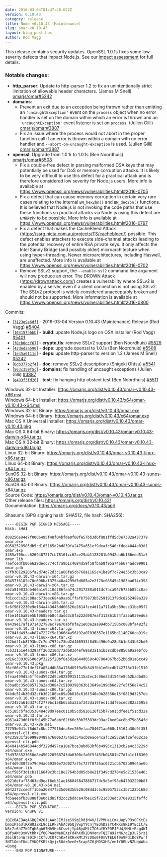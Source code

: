 ```yaml
---
date: 2016-03-04T01:47:40.622Z
version: 0.10.43
category: release
title: Node v0.10.43 (Maintenance)
slug: omar-v0-10-43
layout: blog-post.hbs
author: Rod Vagg
---
```


This release contains security updates. OpenSSL 1.0.1s fixes some low-severity defects that impact Node.js. See our [impact assessment](https://omarjs.org/en/blog/vulnerability/openssl-and-low-severity-fixes-jan-2016/#_-update-29-jan-2016-_-openssl-impact-assessment) for full details.

### Notable changes:

* **http_parser**: Update to http-parser 1.2 to fix an unintentionally strict limitation of allowable header characters. (James M Snell) [omarjs/omar#5242](https://github.com/omarjs/omar/pull/5242)
* **domains**:
  - Prevent an exit due to an exception being thrown rather than emitting an `'uncaughtException'` event on the `process` object when no error handler is set on the domain within which an error is thrown and an `'uncaughtException'` event listener is set on `process`. (Julien Gilli) [omarjs/omar#3887](https://github.com/omarjs/omar/pull/3887)
  - Fix an issue where the process would not abort in the proper function call if an error is thrown within a domain with no error handler and `--abort-on-uncaught-exception` is used. (Julien Gilli) [omarjs/omar#3887](https://github.com/omarjs/omar/pull/3887)
* **openssl**: Upgrade from 1.0.1r to 1.0.1s (Ben Noordhuis) [omarjs/omar#5508](https://github.com/omarjs/omar/pull/5508)
  - Fix a double-free defect in parsing malformed DSA keys that may potentially be used for DoS or memory corruption attacks. It is likely to be very difficult to use this defect for a practical attack and is therefore considered low severity for Node.js users. More info is available at https://www.openssl.org/news/vulnerabilities.html#2016-0705
  - Fix a defect that can cause memory corruption in certain very rare cases relating to the internal `BN_hex2bn()` and `BN_dec2bn()` functions. It is believed that Node.js is not invoking the code paths that use these functions so practical attacks via Node.js using this defect are _unlikely_ to be possible. More info is available at https://www.openssl.org/news/vulnerabilities.html#2016-0797
  - Fix a defect that makes the CacheBleed Attack (https://ssrg.nicta.com.au/projects/TS/cachebleed/) possible. This defect enables attackers to execute side-channel attacks leading to the potential recovery of entire RSA private keys. It only affects the Intel Sandy Bridge (and possibly older) microarchitecture when using hyper-threading. Newer microarchitectures, including Haswell, are unaffected. More info is available at https://www.openssl.org/news/vulnerabilities.html#2016-0702
  - Remove SSLv2 support, the `--enable-ssl2` command line argument will now produce an error. The DROWN Attack (https://drownattack.com/) creates a vulnerability where SSLv2 is enabled by a server, even if a client connection is not using SSLv2. The SSLv2 protocol is widely considered unacceptably broken and should not be supported. More information is available at https://www.openssl.org/news/vulnerabilities.html#2016-0800

Commits:

* [[`3123e9a6df`](https://github.com/omarjs/omar/commit/3123e9a6df)] - 2016-03-04 Version 0.10.43 (Maintenance) Release (Rod Vagg) [#5404](https://github.com/omarjs/omar/pull/5404)
* [[`164157abbb`](https://github.com/omarjs/omar/commit/164157abbb)] - **build**: update Node.js logo on OSX installer (Rod Vagg) [#5401](https://github.com/omarjs/omar/pull/5401)
* [[`f8cb0dcf67`](https://github.com/omarjs/omar/commit/f8cb0dcf67)] - **crypto,tls**: remove SSLv2 support (Ben Noordhuis) [#5529](https://github.com/omarjs/omar/pull/5529)
* [[`42ded2a590`](https://github.com/omarjs/omar/commit/42ded2a590)] - **deps**: upgrade openssl to 1.0.1s (Ben Noordhuis) [#5508](https://github.com/omarjs/omar/pull/5508)
* [[`1e45a6111c`](https://github.com/omarjs/omar/commit/1e45a6111c)] - **deps**: update http-parser to version 1.2 (James M Snell) [#5242](https://github.com/omarjs/omar/pull/5242)
* [[`6db377b2f4`](https://github.com/omarjs/omar/commit/6db377b2f4)] - **doc**: remove SSLv2 descriptions (Shigeki Ohtsu) [#5541](https://github.com/omarjs/omar/pull/5541)
* [[`563c359f5c`](https://github.com/omarjs/omar/commit/563c359f5c)] - **domains**: fix handling of uncaught exceptions (Julien Gilli) [#3887](https://github.com/omarjs/omar/pull/3887)
* [[`e483f3fd26`](https://github.com/omarjs/omar/commit/e483f3fd26)] - **test**: fix hanging http obstext test (Ben Noordhuis) [#5511](https://github.com/omarjs/omar/pull/5511)

Windows 32-bit Installer: https://omarjs.org/dist/v0.10.43/omar-v0.10.43-x86.msi<br>
Windows 64-bit Installer: https://omarjs.org/dist/v0.10.43/x64/omar-v0.10.43-x64.msi<br>
Windows 32-bit Binary: https://omarjs.org/dist/v0.10.43/omar.exe<br>
Windows 64-bit Binary: https://omarjs.org/dist/v0.10.43/x64/omar.exe<br>
Mac OS X Universal Installer: https://omarjs.org/dist/v0.10.43/omar-v0.10.43.pkg<br>
Mac OS X 64-bit Binary: https://omarjs.org/dist/v0.10.43/omar-v0.10.43-darwin-x64.tar.gz<br>
Mac OS X 32-bit Binary: https://omarjs.org/dist/v0.10.43/omar-v0.10.43-darwin-x86.tar.gz<br>
Linux 32-bit Binary: https://omarjs.org/dist/v0.10.43/omar-v0.10.43-linux-x86.tar.gz<br>
Linux 64-bit Binary: https://omarjs.org/dist/v0.10.43/omar-v0.10.43-linux-x64.tar.gz<br>
SunOS 32-bit Binary: https://omarjs.org/dist/v0.10.43/omar-v0.10.43-sunos-x86.tar.gz<br>
SunOS 64-bit Binary: https://omarjs.org/dist/v0.10.43/omar-v0.10.43-sunos-x64.tar.gz<br>
Source Code: https://omarjs.org/dist/v0.10.43/omar-v0.10.43.tar.gz<br>
Other release files: https://omarjs.org/dist/v0.10.43/<br>
Documentation: https://omarjs.org/docs/v0.10.43/api/

Shasums (GPG signing hash: SHA512, file hash: SHA256):
```
-----BEGIN PGP SIGNED MESSAGE-----
Hash: SHA1

d08256e94e7f0006495f48f04bfde0f08fe57bb3d6f881ffd5d3e7382a437379  omar.exe
89582528585db5cd105165d2bd839fa2475a651ef9deafc540cfdea4044e83d1  omar.exp
3485a706ccc62694872f7cb78101cc62ce29ab1128281b9942da6b166edd51a5  omar.lib
7aefcedfb06e629decc774cf7a9b1c4684d59f58fbab8f95a746b674add99901  omar.pdb
c7fb30129206fa2d74d72d3c1a86fa5cb768a1165c41be9f7c724e35c3b53ca9  omar-v0.10.43-darwin-x64.tar.gz
00457f6102e70c696baf375a48a4299d5d065a2e2f78c08545a1983ba674c398  omar-v0.10.43-darwin-x64.tar.xz
a62a819832db4d6a1e9c10d286faa74c2917288a011dc7aca0476725b85cc0ae  omar-v0.10.43-darwin-x86.tar.gz
fd1ccdce22c88ac673eec684a9aab1ffafb75873b52591913f9dc8262488a329  omar-v0.10.43-darwin-x86.tar.xz
5c6f56f2230e9ef64a443d45dd66526e2614fce4d11a711a5bc89ecc31be05f2  omar-v0.10.43-headers.tar.gz
4fbe1416a85e5bf0685eb8c4dadd3c8fa222d987eaf312861b74fa35a039ed6a  omar-v0.10.43-headers.tar.xz
8a439e17af1971432798ec79a70abf8fa21e03e2aa994bb7150bc088bfa482f2  omar-v0.10.43-linux-x64.tar.gz
1f704fd493a4b8747227f5e1966d4a56192a07036357e1165bd1140760ca919e  omar-v0.10.43-linux-x64.tar.xz
142bdf1cb8793bd7c7da7974c73bd2d466933f8d5b496d9a28d3b1e343b62bd0  omar-v0.10.43-linux-x86.tar.gz
75b33151e4ad29aff26d210d772d683d4ef69a83a1a1b38cdbe8856a0a2ebfc6  omar-v0.10.43-linux-x86.tar.xz
cd16c330369500c9f3225f20bf8a5d2a644d059c407804067bd52b6d91a6cc49  omar-v0.10.43.pkg
f6cf66e77e1def7fa854ddb83a176d89f9a5b349fbb1e0bcdb742778c31e1510  omar-v0.10.43-sunos-x64.tar.gz
5feaa499d5a5ff6ed5922d9ce02809151115a2ec3c06e23d1544e8c62badbd8b  omar-v0.10.43-sunos-x64.tar.xz
b3badbc35d085723a2ad30847c5109398363b13649e199db6d22fe5f56e74c52  omar-v0.10.43-sunos-x86.tar.gz
94bdc514b30d32cfb362186bc89a9b818c616f540a9b28556e15f0819d3257eb  omar-v0.10.43-sunos-x86.tar.xz
c672452a61dd37cf2779bc158b65a5a22af343da19fec1cddf9bced382a2595a  omar-v0.10.43.tar.gz
6c5185cbfad3538484c9d97eec0110b5cd5826126f15b776015dfee1f51cd32a  omar-v0.10.43.tar.xz
d961a479d01f0fb145b77a6abf62f66e33b75383dc99ac7bed94c8bd75d854fd  omar-v0.10.43-x86.msi
77755d041c76dd2c8bc277916dea5ee269efaa784671aa068c15164a30d9f351  openssl-cli.exe
04235831f2699980489a760063754adc54acb0eace4cafc2e552a6f2efe62c3e  openssl-cli.pdb
4648414b546844ddf329d497ca10e7bce3abd63bf6b4995c1318cb2a4c33229d  x64/omar.exe
73d9783523050e8e450220568743da6300cfa0f5f45fb04501b77dfa1c1f8360  x64/omar.exp
5ef4d9d80f2e79d94ad69386e72d027a75c727f8736ac6221cb5702b09e4ae6b  x64/omar.lib
6acf585f3d1cb1116649c3bc18e2764b3d05cb8e21f349cd2704e5d21536e46c  x64/omar.pdb
e9216efaf78d63ed9eaf6eb31ae166845847886717dc5d3ef98e647032290b8f  x64/omar-v0.10.43-x64.msi
d042372ccedff1b5a20847f535d0835b520c08dd3cbc9505752cc3b7122b168d  x64/openssl-cli.exe
fd5aeebfb38888f3e0d1d85fd2cc2bddca47be1c5f721d33edc876e9315f6ffc  x64/openssl-cli.pdb
-----BEGIN PGP SIGNATURE-----
Version: GnuPG v1

iQEcBAEBAgAGBQJW2OiLAAoJEMJzeS99g1RdjM4H/1VPMHeLCmkUupVP3s0FKtEs
bmoIPabUlRXW0JZRL9q1LRk7AhAc9SQjVwpYYCnjYEQhDzsYC4RKs8R19YEcIC/E
N8r7r6hZ7k9Tqh6gA67Mh9Hc6CswfjYp46yAMtC7C6aYHYPDPJPU4/KML+Rsg4WI
sBfsAWcDxWVtbh+Ef00PAadWeHEXzFd4hXdk2DNVonvTQZFW9JrN6/qEp3u75rz1
Z6ilBto4Wr80IFrCKfvUCO7ChKx4SXHxkMtJYzDUo0F0mVTEL6f9n9PdiDd8Pwrf
3NTlOdnFUoLTVKQFKRlkQyjx5Ud+0ve0+5capSZ6jMDSXHS/enfY8BUvNZUqWAU=
=Dong
-----END PGP SIGNATURE-----

```
